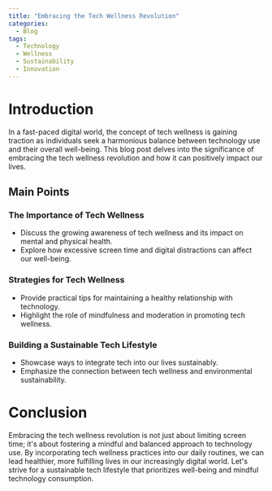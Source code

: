 ```yaml
---
title: "Embracing the Tech Wellness Revolution"
categories:
  - Blog
tags:
  - Technology
  - Wellness
  - Sustainability
  - Innovation
---
```


# Introduction
In a fast-paced digital world, the concept of tech wellness is gaining traction as individuals seek a harmonious balance between technology use and their overall well-being. This blog post delves into the significance of embracing the tech wellness revolution and how it can positively impact our lives.

## Main Points
### The Importance of Tech Wellness
- Discuss the growing awareness of tech wellness and its impact on mental and physical health.
- Explore how excessive screen time and digital distractions can affect our well-being.

### Strategies for Tech Wellness
- Provide practical tips for maintaining a healthy relationship with technology.
- Highlight the role of mindfulness and moderation in promoting tech wellness.

### Building a Sustainable Tech Lifestyle
- Showcase ways to integrate tech into our lives sustainably.
- Emphasize the connection between tech wellness and environmental sustainability.

# Conclusion
Embracing the tech wellness revolution is not just about limiting screen time; it's about fostering a mindful and balanced approach to technology use. By incorporating tech wellness practices into our daily routines, we can lead healthier, more fulfilling lives in our increasingly digital world. Let's strive for a sustainable tech lifestyle that prioritizes well-being and mindful technology consumption.